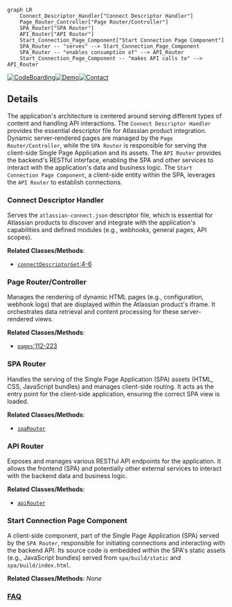 ```mermaid
graph LR
    Connect_Descriptor_Handler["Connect Descriptor Handler"]
    Page_Router_Controller["Page Router/Controller"]
    SPA_Router["SPA Router"]
    API_Router["API Router"]
    Start_Connection_Page_Component["Start Connection Page Component"]
    SPA_Router -- "serves" --> Start_Connection_Page_Component
    SPA_Router -- "enables consumption of" --> API_Router
    Start_Connection_Page_Component -- "makes API calls to" --> API_Router
```

[![CodeBoarding](https://img.shields.io/badge/Generated%20by-CodeBoarding-9cf?style=flat-square)](https://github.com/CodeBoarding/CodeBoarding)[![Demo](https://img.shields.io/badge/Try%20our-Demo-blue?style=flat-square)](https://www.codeboarding.org/demo)[![Contact](https://img.shields.io/badge/Contact%20us%20-%20contact@codeboarding.org-lightgrey?style=flat-square)](mailto:contact@codeboarding.org)

## Details

The application's architecture is centered around serving different types of content and handling API interactions. The `Connect Descriptor Handler` provides the essential descriptor file for Atlassian product integration. Dynamic server-rendered pages are managed by the `Page Router/Controller`, while the `SPA Router` is responsible for serving the client-side Single Page Application and its assets. The `API Router` provides the backend's RESTful interface, enabling the SPA and other services to interact with the application's data and business logic. The `Start Connection Page Component`, a client-side entity within the SPA, leverages the `API Router` to establish connections.

### Connect Descriptor Handler
Serves the `atlassian-connect.json` descriptor file, which is essential for Atlassian products to discover and integrate with the application's capabilities and defined modules (e.g., webhooks, general pages, API scopes).


**Related Classes/Methods**:

- <a href="https://github.com/atlassian/atlassian-connect-example-app-node/blob/main/src/routes/atlassian-connect.ts#L4-L6" target="_blank" rel="noopener noreferrer">`connectDescriptorGet`:4-6</a>


### Page Router/Controller
Manages the rendering of dynamic HTML pages (e.g., configuration, webhook logs) that are displayed within the Atlassian product's iframe. It orchestrates data retrieval and content processing for these server-rendered views.


**Related Classes/Methods**:

- <a href="https://github.com/atlassian/atlassian-connect-example-app-node/blob/main/src/routes/atlassian-connect.ts#L112-L223" target="_blank" rel="noopener noreferrer">`pages`:112-223</a>


### SPA Router
Handles the serving of the Single Page Application (SPA) assets (HTML, CSS, JavaScript bundles) and manages client-side routing. It acts as the entry point for the client-side application, ensuring the correct SPA view is loaded.


**Related Classes/Methods**:

- <a href="https://github.com/atlassian/atlassian-connect-example-app-node/blob/main/src/routes/spa.ts" target="_blank" rel="noopener noreferrer">`spaRouter`</a>


### API Router
Exposes and manages various RESTful API endpoints for the application. It allows the frontend (SPA) and potentially other external services to interact with the backend data and business logic.


**Related Classes/Methods**:

- <a href="https://github.com/atlassian/atlassian-connect-example-app-node/blob/main/src/routes/api.ts" target="_blank" rel="noopener noreferrer">`apiRouter`</a>


### Start Connection Page Component
A client-side component, part of the Single Page Application (SPA) served by the `SPA Router`, responsible for initiating connections and interacting with the backend API. Its source code is embedded within the SPA's static assets (e.g., JavaScript bundles) served from `spa/build/static` and `spa/build/index.html`.


**Related Classes/Methods**: _None_



### [FAQ](https://github.com/CodeBoarding/GeneratedOnBoardings/tree/main?tab=readme-ov-file#faq)